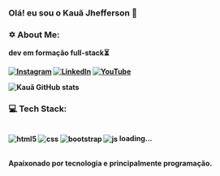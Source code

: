 ###  Olá! eu sou o Kauã Jhefferson 👋

### ✡️ About Me:

 <b>dev em formação full-stack⏳<b>

[![Instagram](https://img.shields.io/badge/Instagram-E4405F?style=for-the-badge&logo=instagram&logoColor=white)](https://www.instagram.com/kauajh_/)
[![LinkedIn](https://img.shields.io/badge/LinkedIn-0077B5?style=for-the-badge&logo=linkedin&logoColor=white)](https://www.linkedin.com/in/kau%C3%A3-jhefferson-2a068723b/)
[![YouTube](https://img.shields.io/badge/YouTube-FF0000?style=for-the-badge&logo=youtube&logoColor=white)](https://www.youtube.com/@kauajhefferson12/featured)

![Kauã GitHub stats](https://github-readme-stats.vercel.app/api?username=kauajhef&show_icons=true&theme=dracula) 

### 💻 Tech Stack:

<div style = 'display= inline_block'><br/>
<img align='center' alt='html5' src='https://img.shields.io/badge/HTML5-E34F26?style=for-the-badge&logo=html5&logoColor=white'/>
<img align='center' alt='css' src='https://img.shields.io/badge/CSS3-1572B6?style=for-the-badge&logo=css3&logoColor=white'/>
<img align='center' alt='bootstrap' src='https://img.shields.io/badge/Bootstrap-563D7C?style=for-the-badge&logo=bootstrap&logoColor=white'/>
<img align='center' alt='js' src='https://img.shields.io/badge/JavaScript-F7DF1E?style=for-the-badge&logo=javascript&logoColor=black'/>
loading...
</div> <br/>

<b>Apaixonado por tecnologia e principalmente programação.<b>
<br>
